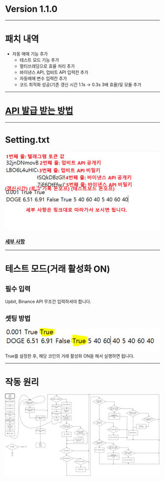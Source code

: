 # Version 1.1.0

---

# 패치 내역
- 자동 매매 기능 추가
  - 테스트 모드 기능 추가
  - 멀티쓰레딩으로 효율 처리 추가
  - 바이낸스 API, 업비트 API 입력칸 추가
  - 자동매매 변수 입력칸 추가
  - 코드 최적화 성공(기존 갱신 시간 1.1s -> 0.3s 3배 효율)및 모듈 추가

---

# [API 발급 받는 방법](https://github.com/alsrua7222/BitcoinAutoProcess/tree/main/API)

---

# Setting.txt
![1](./1_1_0_1.png)
### [세부 사항](https://github.com/alsrua7222/BitcoinAutoProcess/tree/main/resouce/Setting)

---

# 테스트 모드(거래 활성화 ON)
## 필수 입력
Upbit, Binance API 무조건 입력하셔야 합니다.   
## 셋팅 방법
![2](./1_1_0_2.png)   
True를 설정한 후, 해당 코인의 거래 활성화 ON을 해서 실행하면 됩니다.   

---

# 작동 원리
![Logic](./Untitled_Diagram.png)
